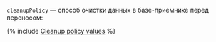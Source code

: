 `cleanupPolicy` — способ очистки данных в базе-приемнике перед переносом:

{% include [Cleanup policy values](../../cleanup-policy-values.md) %}
